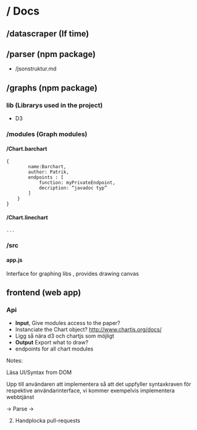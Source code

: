 # / Docs
## /datascraper (If time)
## /parser (npm package)
- /jsonstruktur.md

## /graphs (npm package)
### lib (Librarys used in the project)
- D3

### /modules (Graph modules)
#### /Chart.barchart

	{
			name:Barchart,
			author: Patrik,
			endpoints : [
				function: myPrivateEndpoint,
				decription: “javadoc typ”
			]
		}
	}

#### /Chart.linechart
	
	...


### /src
#### app.js
Interface for graphing libs , provides drawing canvas
## frontend (web app)
### Api
- **Input**, Give modules access to the paper?
- Instanciate the Chart object? http://www.chartjs.org/docs/
- Ligg så nära d3 och chartjs som möjligt
- **Output** Export what to draw?
- endpoints for all chart modules 
		

	
Notes: 	
	

Läsa UI/Syntax from DOM 

Upp till användaren att implementera så att det uppfyller syntaxkraven för respektive användarinterface, vi kommer exempelvis implementera webbtjänst




 -> Parse -> 


2. Handplocka pull-requests

